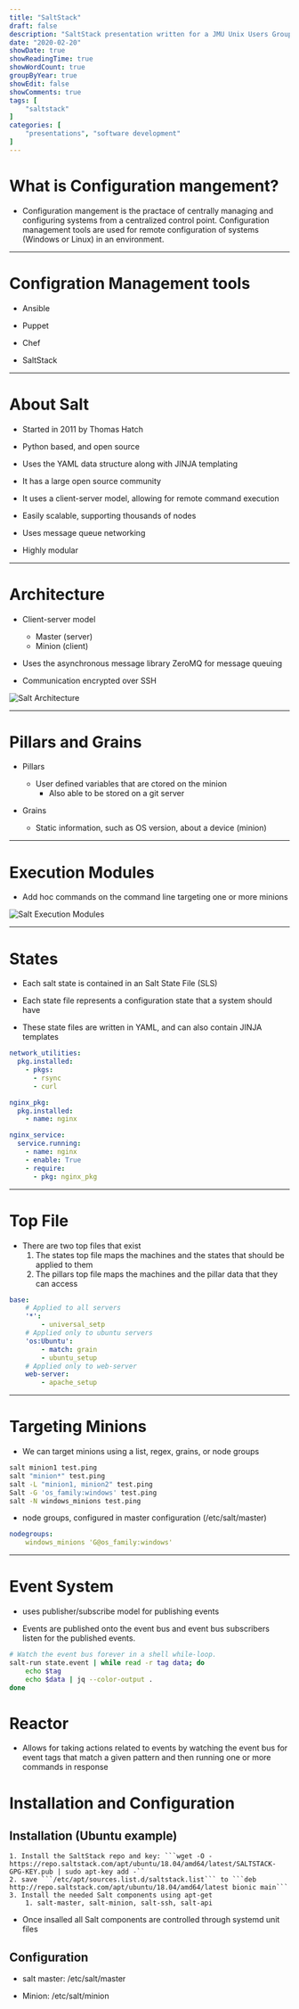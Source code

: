```yaml
---
title: "SaltStack"
draft: false
description: "SaltStack presentation written for a JMU Unix Users Group lightning talk"
date: "2020-02-20"
showDate: true
showReadingTime: true
showWordCount: true
groupByYear: true
showEdit: false
showComments: true
tags: [
    "saltstack"
]
categories: [
    "presentations", "software development"
]
---
```


<!--more-->

# What is Configuration mangement?

* Configuration mangement is the practace of centrally managing and configuring systems from a centralized control point. Configuration management tools are used for remote configuration of systems (Windows or Linux) in an environment.

---

# Configration Management tools

* Ansible

* Puppet

* Chef

* SaltStack

---

# About Salt

* Started in 2011 by Thomas Hatch

* Python based, and open source

* Uses the YAML data structure along with JINJA templating

* It has a large open source community

* It uses a client-server model, allowing for remote command execution

* Easily scalable, supporting thousands of nodes

* Uses message queue networking

* Highly modular

---

# Architecture

* Client-server model
    * Master (server)
    * Minion (client)

* Uses the asynchronous message library ZeroMQ for message queuing

* Communication encrypted over SSH

![Salt Architecture](/img/saltstack/architecture.png)

---

# Pillars and Grains

* Pillars
    * User defined variables that are ctored on the minion
        * Also able to be stored on a git server

* Grains
    * Static information, such as OS version, about a device (minion)

---

# Execution Modules

* Add hoc commands on the command line targeting one or more minions

![Salt Execution Modules](/img/saltstack/executionModules.png)

---

# States

* Each salt state is contained in an Salt State File (SLS)

* Each state file represents a configuration state that a system should have

* These state files are written in YAML, and can also contain JINJA templates

```yaml
network_utilities:
  pkg.installed:
    - pkgs:
      - rsync
      - curl

nginx_pkg:
  pkg.installed:
    - name: nginx

nginx_service:
  service.running:
    - name: nginx
    - enable: True
    - require:
      - pkg: nginx_pkg
```

---

# Top File

* There are two top files that exist
    1. The states top file maps the machines and the states that should be applied to them
    2. The pillars top file maps the machines and the pillar data that they can access

```yaml
base:
    # Applied to all servers
    '*':
        - universal_setp
    # Applied only to ubuntu servers
    'os:Ubuntu':
        - match: grain
        - ubuntu_setup
    # Applied only to web-server
    web-server:
        - apache_setup
```

---

# Targeting Minions

* We can target minions using a list, regex, grains, or node groups

```bash
salt minion1 test.ping
salt "minion*" test.ping
salt -L "minion1, minion2" test.ping
Salt -G 'os_family:windows' test.ping
salt -N windows_minions test.ping
```

* node groups, configured in master configuration (/etc/salt/master)

```yaml
nodegroups:
    windows_minions 'G@os_family:windows'
```

---

# Event System

* uses publisher/subscribe model for publishing events

* Events are published onto the event bus and event bus subscribers listen for the published events.

```bash
# Watch the event bus forever in a shell while-loop.
salt-run state.event | while read -r tag data; do
    echo $tag
    echo $data | jq --color-output .
done
```

# Reactor

* Allows for taking actions related to events by watching the event bus for event tags that match a given pattern and then running one or more commands in response

# Installation and Configuration

## Installation (Ubuntu example)

    1. Install the SaltStack repo and key: ```wget -O - https://repo.saltstack.com/apt/ubuntu/18.04/amd64/latest/SALTSTACK-GPG-KEY.pub | sudo apt-key add -``
    2. save ```/etc/apt/sources.list.d/saltstack.list``` to ```deb http://repo.saltstack.com/apt/ubuntu/18.04/amd64/latest bionic main```
    3. Install the needed Salt components using apt-get
        1. salt-master, salt-minion, salt-ssh, salt-api

* Once insalled all Salt components are controlled through systemd unit files

## Configuration

* salt master: /etc/salt/master

* Minion: /etc/salt/minion



